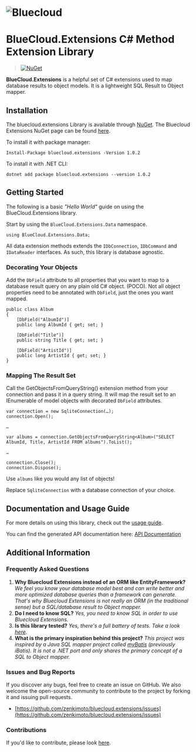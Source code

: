 # ![Bluecloud](https://cdn.rawgit.com/zenkimoto/bluecloud.extensions/3506f513649403c5d076db9e46e36ba5ca5f0e74/Logo.svg) 

# BlueCloud.Extensions C# Method Extension Library


>[![NuGet](https://img.shields.io/nuget/v/bluecloud.extensions.svg)](https://github.com/zenkimoto/bluecloud.extensions)

**BlueCloud.Extensions** is a helpful set of C# extensions used to map database results to object models.  It is a lightweight SQL Result to Object mapper.

## Installation

The bluecloud.extensions Library is available through [NuGet](https://www.nuget.org).  The Bluecloud Extensions NuGet page can be found [here](https://www.nuget.org/packages/bluecloud.extensions). 

To install it with package manager:

```
Install-Package bluecloud.extensions -Version 1.0.2
```

To install it with .NET CLI:

```
dotnet add package bluecloud.extensions --version 1.0.2
```

## Getting Started

The following is a basic _"Hello World"_ guide on using the BlueCloud.Extensions library.

Start by using the `BlueCloud.Extensions.Data` namespace.

```
using BlueCloud.Extensions.Data;
```

All data extension methods extends the `IDbConnection`, `IDbCommand` and `IDataReader` interfaces.  As such, this library is database agnostic.

### Decorating Your Objects

Add the `DbField` attribute to all properties that you want to map to a database result query on any plain old C# object. (POCO). Not all object properties need to be annotated with `DbField`, just the ones you want mapped.

```
public class Album
{
    [DbField("AlbumId")]
    public long AlbumId { get; set; }

    [DbField("Title")]
    public string Title { get; set; }

    [DbField("ArtistId")]
    public long ArtistId { get; set; }
}
```

### Mapping The Result Set

Call the GetObjectsFromQueryString() extension method from your connection and pass it in a query string.  It will map the result set to an IEnumerable of model objects with decorated `DbField` attributes.

```
var connection = new SqliteConnection(…);
connection.Open();

…

var albums = connection.GetObjectsFromQueryString<Album>("SELECT AlbumId, Title, ArtistId FROM albums").ToList();

…

connection.Close();
connection.Dispose();

```

Use `albums` like you would any list of objects!  

Replace `SqliteConnection` with a database connection of your choice.


## Documentation and Usage Guide

For more details on using this library, check out the [usage guide](Usage/USAGE.md).

You can find the generated API documentation here: [API Documentation](https://cdn.rawgit.com/zenkimoto/bluecloud.extensions/master/Documentation/html/annotated.html)

## Additional Information

### Frequently Asked Questions

1. **Why Bluecloud Extensions instead of an ORM like EntityFramework?**  _We feel you know your database model best and can write better and more optimized database queries than a framework can generate.  That's why Bluecloud Extensions is not really an ORM (in the traditional sense) but a SQL/database result to Object mapper._
2. **Do I need to know SQL?** _Yes, you need to know SQL in order to use Bluecloud Extensions._
3. **Is this library tested?** _Yes, there's a full battery of tests. Take a look [here](https://github.com/zenkimoto/bluecloud.extensions/tree/master/BlueCloud.Extensions.Tests)._
4. **What is the primary inspiration behind this project?** _This project was inspired by a Java SQL mapper project called [myBatis](http://blog.mybatis.org) (previously iBatis).  It is not a .NET port and only shares the primary concept of a SQL to Object mapper._

### Issues and Bug Reports

If you discover any bugs, feel free to create an issue on GitHub. We also welcome the open-source community to contribute to the project by forking it and issuing pull requests.

 *  [https://github.com/zenkimoto/bluecloud.extensions/issues](https://github.com/zenkimoto/bluecloud.extensions/issues)

### Contributions

If you'd like to contribute, please look [here](CONTRIBUTING.md).


